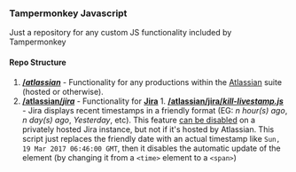### Tampermonkey Javascript

Just a repository for any custom JS functionality included by Tampermonkey

#### Repo Structure

1. **[/_atlassian_](https://github.com/jhyland87/tampermonkey/tree/master/atlassian)** - Functionality for any productions within the [Atlassian](https://www.atlassian.com) suite (hosted or otherwise).
  1. **[/atlassian/_jira_](https://github.com/jhyland87/tampermonkey/tree/master/atlassian/jira)** - Functionality for **[Jira](https://www.atlassian.com/software/jira)**
    1. **[/atlassian/jira/*kill-livestamp.js*](https://raw.githubusercontent.com/jhyland87/tampermonkey/master/atlassian/jira/kill-livestamp.js)** - Jira displays recent timestamps in a friendly format (EG: *n hour(s) ago*, *n day(s) ago*, *Yesterday*, etc). This feature [can be disabled](https://confluence.atlassian.com/jirakb/disable-relative-dates-in-jira-applications-414187622.html) on a privately hosted Jira instance, but not if it's hosted by Atlassian. This script just replaces the friendly date with an actual timestamp like `Sun, 19 Mar 2017 06:46:00 GMT`, then it disables the automatic update of the element (by changing it from a `<time>` element to a `<span>`)